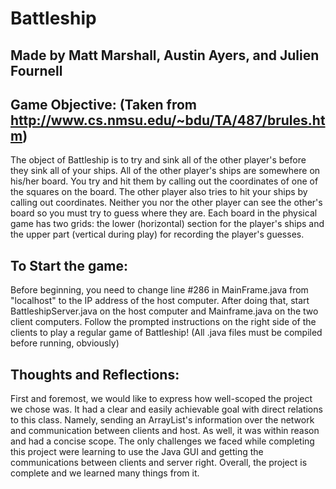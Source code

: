 # Battleship
## Made by Matt Marshall, Austin Ayers, and Julien Fournell

## Game Objective: (Taken from http://www.cs.nmsu.edu/~bdu/TA/487/brules.htm)

The object of Battleship is to try and sink all of the other player's before they sink all of your ships. All of the other player's ships are somewhere on his/her board.  You try and hit them by calling out the coordinates of one of the squares on the board.  The other player also tries to hit your ships by calling out coordinates.  Neither you nor the other player can see the other's board so you must try to guess where they are.  Each board in the physical game has two grids:  the lower (horizontal) section for the player's ships and the upper part (vertical during play) for recording the player's guesses. 

## To Start the game:
Before beginning, you need to change line #286 in MainFrame.java from "localhost" to the IP address of the host computer. After doing that, start BattleshipServer.java on the host computer and Mainframe.java on the two client computers. Follow the prompted instructions on the right side of the clients to play a regular game of Battleship! (All .java files must be compiled before running, obviously)

## Thoughts and Reflections:
First and foremost, we would like to express how well-scoped the project we chose was. It had a clear and easily achievable goal with direct relations to this class. Namely, sending an ArrayList's information over the network and communication between clients and host. As well, it was within reason and had a concise scope. The only challenges we faced while completing this project were learning to use the Java GUI and getting the communications between clients and server right. Overall, the project is complete and we learned many things from it.
